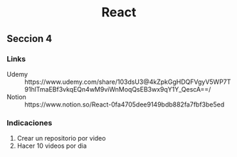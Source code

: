 <h1 align = "center"> React </h1>

<h2>Seccion 4 </h2>

<h3> Links </h3>
<dl>
  <dt>Udemy</dt>
  <dd>https://www.udemy.com/share/103dsU3@4kZpkGgHDQFVgyV5WP7T91hlTmaEBf3vkqEQn4wM9viWnMoqQsEB3wx9qY1Y_QescA==/</dd>
  <dt>Notion</dt>
  <dd>https://www.notion.so/React-0fa4705dee9149bdb882fa7fbf3be5ed</dd>
</dl>
<h3> Indicaciones </h3>
  <ol>
    <li>Crear un repositorio por video</li>
    <li>Hacer 10 videos por dia</li>
  </ol>
